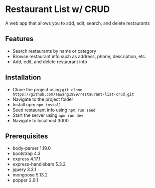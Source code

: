 # Restaurant List w/ CRUD

A web app that allows you to add, edit, search, and delete restaurants

## Features

- Search restaurants by name or category
- Browse restaurant info such as address, phone, description, etc.
- Add, edit, and delete restaurant info

## Installation

- Clone the project using `git clone https://github.com/aawang1999/restaurant-list-crud.git`
- Navigate to the project folder
- Install npm `npm install`
- Seed restaurant info using `npm run seed`
- Start the server using `npm run dev`
- Navigate to localhost:3000

## Prerequisites

- body-parser 1.19.0
- bootstrap 4.3
- express 4.17.1
- express-handlebars 5.3.2
- jquery 3.3.1
- mongoose 5.13.2
- popper 2.9.1
